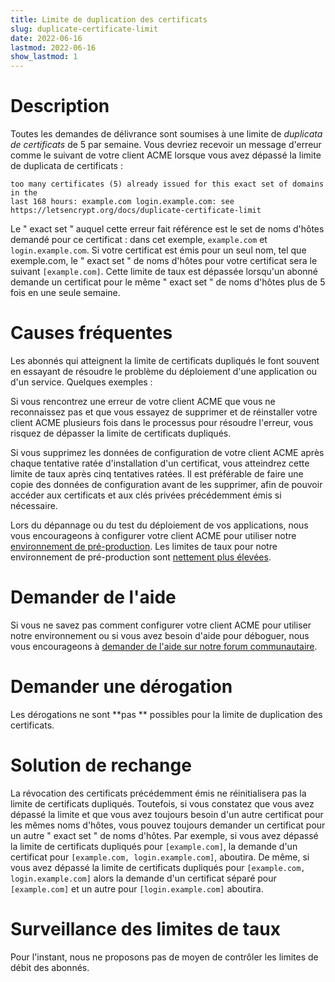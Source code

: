 ```yaml
---
title: Limite de duplication des certificats
slug: duplicate-certificate-limit
date: 2022-06-16
lastmod: 2022-06-16
show_lastmod: 1
---
```



# Description
Toutes les demandes de délivrance sont soumises à une limite de *duplicata de certificats* de 5 par semaine. Vous devriez recevoir un message d'erreur comme le suivant de votre client ACME lorsque vous avez dépassé la limite de duplicata de certificats :
```
too many certificates (5) already issued for this exact set of domains in the
last 168 hours: example.com login.example.com: see https://letsencrypt.org/docs/duplicate-certificate-limit
```
Le " exact set " auquel cette erreur fait référence est le set de noms d'hôtes demandé pour ce certificat : dans cet exemple, `example.com` et `login.example.com`. Si votre certificat est émis pour un seul nom, tel que exemple.com, le " exact set " de noms d'hôtes pour votre certificat sera le suivant `[example.com]`. Cette limite de taux est dépassée lorsqu'un abonné demande un certificat pour le même " exact set " de noms d'hôtes plus de 5 fois en une seule semaine.

# Causes fréquentes

Les abonnés qui atteignent la limite de certificats dupliqués le font souvent en essayant de résoudre le problème du déploiement d'une application ou d'un service. Quelques exemples :

Si vous rencontrez une erreur de votre client ACME que vous ne reconnaissez pas et que vous essayez de supprimer et de réinstaller votre client ACME plusieurs fois dans le processus pour résoudre l'erreur, vous risquez de dépasser la limite de certificats dupliqués.

Si vous supprimez les données de configuration de votre client ACME après chaque tentative ratée d'installation d'un certificat, vous atteindrez cette limite de taux après cinq tentatives ratées. Il est préférable de faire une copie des données de configuration avant de les supprimer, afin de pouvoir accéder aux certificats et aux clés privées précédemment émis si nécessaire.

Lors du dépannage ou du test du déploiement de vos applications, nous vous encourageons à configurer votre client ACME pour utiliser notre [environnement de pré-production](/docs/staging-environment/). Les limites de taux pour notre environnement de pré-production sont [nettement plus élevées](/docs/staging-environment/#rate-limits).

# Demander de l'aide

Si vous ne savez pas comment configurer votre client ACME pour utiliser notre environnement ou si vous avez besoin d'aide pour déboguer, nous vous encourageons à [demander de l'aide sur notre forum communautaire](https://community.letsencrypt.org/c/help/13).

# Demander une dérogation

Les dérogations ne sont **pas ** possibles pour la limite de duplication des certificats.

# Solution de rechange

La révocation des certificats précédemment émis ne réinitialisera pas la limite de certificats dupliqués. Toutefois, si vous constatez que vous avez dépassé la limite et que vous avez toujours besoin d'un autre certificat pour les mêmes noms d'hôtes, vous pouvez toujours demander un certificat pour un autre " exact set " de noms d'hôtes. Par exemple, si vous avez dépassé la limite de certificats dupliqués pour `[example.com]`, la demande d'un certificat pour `[example.com, login.example.com]`, aboutira. De même, si vous avez dépassé la limite de certificats dupliqués pour `[example.com,
login.example.com]` alors la demande d'un certificat séparé pour `[example.com]` et un autre pour `[login.example.com]` aboutira.

# Surveillance des limites de taux

Pour l'instant, nous ne proposons pas de moyen de contrôler les limites de débit des abonnés.
